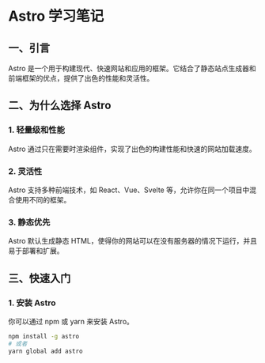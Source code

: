 # Astro 学习笔记  
## 一、引言  
Astro 是一个用于构建现代、快速网站和应用的框架。它结合了静态站点生成器和前端框架的优点，提供了出色的性能和灵活性。  
## 二、为什么选择 Astro  
### 1. 轻量级和性能  
Astro 通过只在需要时渲染组件，实现了出色的构建性能和快速的网站加载速度。  
  
### 2. 灵活性  
  
Astro 支持多种前端技术，如 React、Vue、Svelte 等，允许你在同一个项目中混合使用不同的框架。  
  
### 3. 静态优先  
  
Astro 默认生成静态 HTML，使得你的网站可以在没有服务器的情况下运行，并且易于部署和扩展。  
  
## 三、快速入门  
  
### 1. 安装 Astro  
  
你可以通过 npm 或 yarn 来安装 Astro。  
  
```bash  
npm install -g astro  
# 或者  
yarn global add astro
